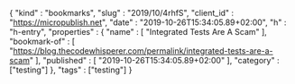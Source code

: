 {
  "kind" : "bookmarks",
  "slug" : "2019/10/4rhfS",
  "client_id" : "https://micropublish.net",
  "date" : "2019-10-26T15:34:05.89+02:00",
  "h" : "h-entry",
  "properties" : {
    "name" : [ "Integrated Tests Are A Scam" ],
    "bookmark-of" : [ "https://blog.thecodewhisperer.com/permalink/integrated-tests-are-a-scam" ],
    "published" : [ "2019-10-26T15:34:05.89+02:00" ],
    "category" : ["testing"]
  },
  "tags" : ["testing"]
}
